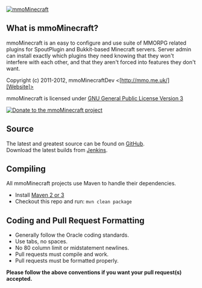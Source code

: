 [![mmoMinecraft][Project Logo]][Website]

What is mmoMinecraft?
---------------------
mmoMinecraft is an easy to configure and use suite of MMORPG related plugins for SpoutPlugin and Bukkit-based Minecraft servers. Server admin can install exactly which plugins they need knowing that they won't interfere with each other, and that they aren't forced into features they don't want.

Copyright (c) 2011-2012, mmoMinecraftDev <[http://mmo.me.uk/][Website]>

mmoMinecraft is licensed under [GNU General Public License Version 3][License]

[![Donate to the mmoMinecraft project][Donate Logo]][Donate]

Source
------
The latest and greatest source can be found on [GitHub].  
Download the latest builds from [Jenkins].

Compiling
---------
All mmoMinecraft projects use Maven to handle their dependencies.

* Install [Maven 2 or 3](http://maven.apache.org/download.html)
* Checkout this repo and run: `mvn clean package`

Coding and Pull Request Formatting
----------------------------------
* Generally follow the Oracle coding standards.
* Use tabs, no spaces.
* No 80 column limit or midstatement newlines.
* Pull requests must compile and work.
* Pull requests must be formatted properly.

**Please follow the above conventions if you want your pull request(s) accepted.**

[Project Logo]: http://mmo.me.uk/images/mmoMinecraft.png
[License]: http://www.gnu.org/licenses/gpl.html
[Website]: http://mmo.me.uk
[Forums]: http://forums.spout.org
[GitHub]: https://github.com/mmoMinecraftDev/mmoRace
[Javadoc]: http://jd.mmo.me.uk
[Files]: http://files.mmo.me.uk
[Jenkins]: http://build.spout.org/job/mmoRace
[Donate]: https://www.paypal.com/cgi-bin/webscr?hosted_button_id=ECAE2696RB724&item_name=mmoMinecraft+donation+%28from+github.com%29&cmd=_s-xclick
[Donate Logo]: http://www.paypalobjects.com/en_GB/i/btn/btn_donate_SM.gif
